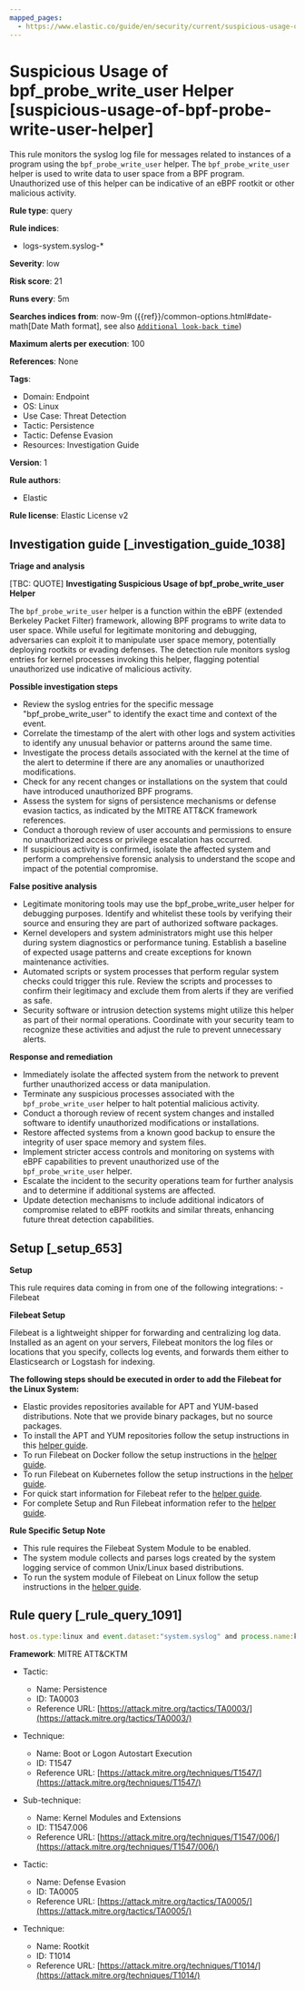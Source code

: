 ```yaml
---
mapped_pages:
  - https://www.elastic.co/guide/en/security/current/suspicious-usage-of-bpf-probe-write-user-helper.html
---
```


# Suspicious Usage of bpf_probe_write_user Helper [suspicious-usage-of-bpf-probe-write-user-helper]

This rule monitors the syslog log file for messages related to instances of a program using the `bpf_probe_write_user` helper. The `bpf_probe_write_user` helper is used to write data to user space from a BPF program. Unauthorized use of this helper can be indicative of an eBPF rootkit or other malicious activity.

**Rule type**: query

**Rule indices**:

* logs-system.syslog-*

**Severity**: low

**Risk score**: 21

**Runs every**: 5m

**Searches indices from**: now-9m ({{ref}}/common-options.html#date-math[Date Math format], see also [`Additional look-back time`](docs-content://solutions/security/detect-and-alert/create-detection-rule.md#rule-schedule))

**Maximum alerts per execution**: 100

**References**: None

**Tags**:

* Domain: Endpoint
* OS: Linux
* Use Case: Threat Detection
* Tactic: Persistence
* Tactic: Defense Evasion
* Resources: Investigation Guide

**Version**: 1

**Rule authors**:

* Elastic

**Rule license**: Elastic License v2

## Investigation guide [_investigation_guide_1038]

**Triage and analysis**

[TBC: QUOTE]
**Investigating Suspicious Usage of bpf_probe_write_user Helper**

The `bpf_probe_write_user` helper is a function within the eBPF (extended Berkeley Packet Filter) framework, allowing BPF programs to write data to user space. While useful for legitimate monitoring and debugging, adversaries can exploit it to manipulate user space memory, potentially deploying rootkits or evading defenses. The detection rule monitors syslog entries for kernel processes invoking this helper, flagging potential unauthorized use indicative of malicious activity.

**Possible investigation steps**

* Review the syslog entries for the specific message "bpf_probe_write_user" to identify the exact time and context of the event.
* Correlate the timestamp of the alert with other logs and system activities to identify any unusual behavior or patterns around the same time.
* Investigate the process details associated with the kernel at the time of the alert to determine if there are any anomalies or unauthorized modifications.
* Check for any recent changes or installations on the system that could have introduced unauthorized BPF programs.
* Assess the system for signs of persistence mechanisms or defense evasion tactics, as indicated by the MITRE ATT&CK framework references.
* Conduct a thorough review of user accounts and permissions to ensure no unauthorized access or privilege escalation has occurred.
* If suspicious activity is confirmed, isolate the affected system and perform a comprehensive forensic analysis to understand the scope and impact of the potential compromise.

**False positive analysis**

* Legitimate monitoring tools may use the bpf_probe_write_user helper for debugging purposes. Identify and whitelist these tools by verifying their source and ensuring they are part of authorized software packages.
* Kernel developers and system administrators might use this helper during system diagnostics or performance tuning. Establish a baseline of expected usage patterns and create exceptions for known maintenance activities.
* Automated scripts or system processes that perform regular system checks could trigger this rule. Review the scripts and processes to confirm their legitimacy and exclude them from alerts if they are verified as safe.
* Security software or intrusion detection systems might utilize this helper as part of their normal operations. Coordinate with your security team to recognize these activities and adjust the rule to prevent unnecessary alerts.

**Response and remediation**

* Immediately isolate the affected system from the network to prevent further unauthorized access or data manipulation.
* Terminate any suspicious processes associated with the `bpf_probe_write_user` helper to halt potential malicious activity.
* Conduct a thorough review of recent system changes and installed software to identify unauthorized modifications or installations.
* Restore affected systems from a known good backup to ensure the integrity of user space memory and system files.
* Implement stricter access controls and monitoring on systems with eBPF capabilities to prevent unauthorized use of the `bpf_probe_write_user` helper.
* Escalate the incident to the security operations team for further analysis and to determine if additional systems are affected.
* Update detection mechanisms to include additional indicators of compromise related to eBPF rootkits and similar threats, enhancing future threat detection capabilities.


## Setup [_setup_653]

**Setup**

This rule requires data coming in from one of the following integrations: - Filebeat

**Filebeat Setup**

Filebeat is a lightweight shipper for forwarding and centralizing log data. Installed as an agent on your servers, Filebeat monitors the log files or locations that you specify, collects log events, and forwards them either to Elasticsearch or Logstash for indexing.

**The following steps should be executed in order to add the Filebeat for the Linux System:**

* Elastic provides repositories available for APT and YUM-based distributions. Note that we provide binary packages, but no source packages.
* To install the APT and YUM repositories follow the setup instructions in this [helper guide](beats://reference/filebeat/setup-repositories.md).
* To run Filebeat on Docker follow the setup instructions in the [helper guide](beats://reference/filebeat/running-on-docker.md).
* To run Filebeat on Kubernetes follow the setup instructions in the [helper guide](beats://reference/filebeat/running-on-kubernetes.md).
* For quick start information for Filebeat refer to the [helper guide](https://www.elastic.co/guide/en/beats/filebeat/8.11/filebeat-installation-configuration.html).
* For complete Setup and Run Filebeat information refer to the [helper guide](beats://reference/filebeat/setting-up-running.md).

**Rule Specific Setup Note**

* This rule requires the Filebeat System Module to be enabled.
* The system module collects and parses logs created by the system logging service of common Unix/Linux based distributions.
* To run the system module of Filebeat on Linux follow the setup instructions in the [helper guide](beats://reference/filebeat/filebeat-module-system.md).


## Rule query [_rule_query_1091]

```js
host.os.type:linux and event.dataset:"system.syslog" and process.name:kernel and message:"bpf_probe_write_user"
```

**Framework**: MITRE ATT&CKTM

* Tactic:

    * Name: Persistence
    * ID: TA0003
    * Reference URL: [https://attack.mitre.org/tactics/TA0003/](https://attack.mitre.org/tactics/TA0003/)

* Technique:

    * Name: Boot or Logon Autostart Execution
    * ID: T1547
    * Reference URL: [https://attack.mitre.org/techniques/T1547/](https://attack.mitre.org/techniques/T1547/)

* Sub-technique:

    * Name: Kernel Modules and Extensions
    * ID: T1547.006
    * Reference URL: [https://attack.mitre.org/techniques/T1547/006/](https://attack.mitre.org/techniques/T1547/006/)

* Tactic:

    * Name: Defense Evasion
    * ID: TA0005
    * Reference URL: [https://attack.mitre.org/tactics/TA0005/](https://attack.mitre.org/tactics/TA0005/)

* Technique:

    * Name: Rootkit
    * ID: T1014
    * Reference URL: [https://attack.mitre.org/techniques/T1014/](https://attack.mitre.org/techniques/T1014/)



